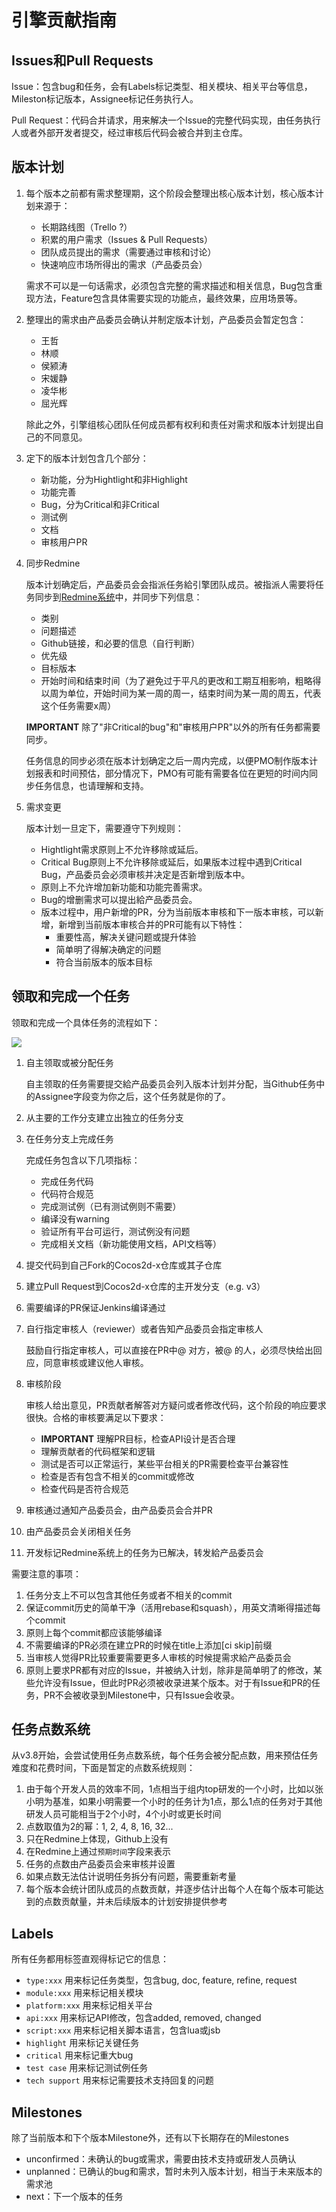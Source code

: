 # 引擎贡献指南

## Issues和Pull Requests

Issue：包含bug和任务，会有Labels标记类型、相关模块、相关平台等信息，Mileston标记版本，Assignee标记任务执行人。

Pull Request：代码合并请求，用来解决一个Issue的完整代码实现，由任务执行人或者外部开发者提交，经过审核后代码会被合并到主仓库。

## 版本计划

1. 每个版本之前都有需求整理期，这个阶段会整理出核心版本计划，核心版本计划来源于：

    - 长期路线图（Trello ?）
    - 积累的用户需求（Issues & Pull Requests）
    - 团队成员提出的需求（需要通过审核和讨论）
    - 快速响应市场所得出的需求（产品委员会）

    需求不可以是一句话需求，必须包含完整的需求描述和相关信息，Bug包含重现方法，Feature包含具体需要实现的功能点，最终效果，应用场景等。

2. 整理出的需求由产品委员会确认并制定版本计划，产品委员会暂定包含：

    - 王哲
    - 林顺
    - 侯颍涛
    - 宋媛静
    - 凌华彬
    - 屈光辉

    除此之外，引擎组核心团队任何成员都有权利和责任对需求和版本计划提出自己的不同意见。

3. 定下的版本计划包含几个部分：

    - 新功能，分为Hightlight和非Highlight
    - 功能完善
    - Bug，分为Critical和非Critical
    - 测试例
    - 文档
    - 审核用户PR

4. 同步Redmine
	
    版本计划确定后，产品委员会会指派任务給引擎团队成员。被指派人需要将任务同步到[Redmine系统](http://punchbox.info:3000/projects/cocos2d-x/issues)中，并同步下列信息：

    - 类别
    - 问题描述
    - Github链接，和必要的信息（自行判断）
    - 优先级
    - 目标版本
    - 开始时间和结束时间（为了避免过于平凡的更改和工期互相影响，粗略得以周为单位，开始时间为某一周的周一，结束时间为某一周的周五，代表这个任务需要x周）

    **IMPORTANT** 除了"非Critical的bug"和"审核用户PR"以外的所有任务都需要同步。

    任务信息的同步必须在版本计划确定之后一周内完成，以便PMO制作版本计划报表和时间预估，部分情况下，PMO有可能有需要各位在更短的时间内同步任务信息，也请理解和支持。

5. 需求变更

    版本计划一旦定下，需要遵守下列规则：

    - Hightlight需求原则上不允许移除或延后。
    - Critical Bug原则上不允许移除或延后，如果版本过程中遇到Critical Bug，产品委员会必须审核并决定是否新增到版本中。
    - 原则上不允许增加新功能和功能完善需求。
    - Bug的增删需求可以提出給产品委员会。
    - 版本过程中，用户新增的PR，分为当前版本审核和下一版本审核，可以新增，新增到当前版本审核合并的PR可能有以下特性：
        + 重要性高，解决关键问题或提升体验
        + 简单明了得解决确定的问题
        + 符合当前版本的版本目标

## 领取和完成一个任务

领取和完成一个具体任务的流程如下：

![](images/PR.png)

1. 自主领取或被分配任务
    
    自主领取的任务需要提交給产品委员会列入版本计划并分配，当Github任务中的Assignee字段变为你之后，这个任务就是你的了。

2. 从主要的工作分支建立出独立的任务分支

3. 在任务分支上完成任务

    完成任务包含以下几项指标：

    - 完成任务代码
    - 代码符合规范
    - 完成测试例（已有测试例则不需要）
    - 编译没有warning
    - 验证所有平台可运行，测试例没有问题
    - 完成相关文档（新功能使用文档，API文档等）

4. 提交代码到自己Fork的Cocos2d-x仓库或其子仓库

5. 建立Pull Request到Cocos2d-x仓库的主开发分支（e.g. v3）

6. 需要编译的PR保证Jenkins编译通过

7. 自行指定审核人（reviewer）或者告知产品委员会指定审核人

    鼓励自行指定审核人，可以直接在PR中@ 对方，被@ 的人，必须尽快给出回应，同意审核或建议他人审核。

8. 审核阶段
    
    审核人给出意见，PR贡献者解答对方疑问或者修改代码，这个阶段的响应要求很快。合格的审核要满足以下要求：

    - **IMPORTANT** 理解PR目标，检查API设计是否合理
    - 理解贡献者的代码框架和逻辑
    - 测试是否可以正常运行，某些平台相关的PR需要检查平台兼容性
    - 检查是否有包含不相关的commit或修改
    - 检查代码是否符合规范

9. 审核通过通知产品委员会，由产品委员会合并PR

10. 由产品委员会关闭相关任务

11. 开发标记Redmine系统上的任务为已解决，转发給产品委员会

需要注意的事项：

1. 任务分支上不可以包含其他任务或者不相关的commit
2. 保证commit历史的简单干净（活用rebase和squash），用英文清晰得描述每个commit
3. 原则上每个commit都应该能够编译
4. 不需要编译的PR必须在建立PR的时候在title上添加[ci skip]前缀
5. 当审核人觉得PR比较重要需要更多人审核的时候提需求給产品委员会
6. 原则上要求PR都有对应的Issue，并被纳入计划，除非是简单明了的修改，某些允许没有Issue，但此时PR必须被收录进某个版本。对于有Issue和PR的任务，PR不会被收录到Milestone中，只有Issue会收录。

## 任务点数系统

从v3.8开始，会尝试使用任务点数系统，每个任务会被分配点数，用来预估任务难度和花费时间，下面是暂定的点数系统规则：

1. 由于每个开发人员的效率不同，1点相当于组内top研发的一个小时，比如以张小明为基准，如果小明需要一个小时的任务计为1点，那么1点的任务对于其他研发人员可能相当于2个小时，4个小时或更长时间
2. 点数取值为2的幂：1, 2, 4, 8, 16, 32...
3. 只在Redmine上体现，Github上没有
4. 在Redmine上通过`预期时间`字段来表示
5. 任务的点数由产品委员会来审核并设置
6. 如果点数无法估计说明任务拆分有问题，需要重新考量
7. 每个版本会统计团队成员的点数贡献，并逐步估计出每个人在每个版本可能达到的点数贡献量，并未后续版本的计划安排提供参考

## Labels

所有任务都用标签直观得标记它的信息：

- `type:xxx` 用来标记任务类型，包含bug, doc, feature, refine, request
- `module:xxx` 用来标记相关模块
- `platform:xxx` 用来标记相关平台
- `api:xxx` 用来标记API修改，包含added, removed, changed
- `script:xxx` 用来标记相关脚本语言，包含lua或jsb
- `highlight` 用来标记关键任务
- `critical` 用来标记重大bug
- `test case` 用来标记测试例任务
- `tech support` 用来标记需要技术支持回复的问题

## Milestones

除了当前版本和下个版本Milestone外，还有以下长期存在的Milestones

- unconfirmed：未确认的bug或需求，需要由技术支持或研发人员确认
- unplanned：已确认的bug和需求，暂时未列入版本计划，相当于未来版本的需求池
- next：下一个版本的任务
